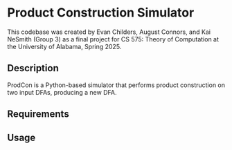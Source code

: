 # Product Construction Simulator
This codebase was created by Evan Childers, August Connors, and Kai NeSmith (Group 3) as a final project for CS 575: Theory of Computation at the University of Alabama, Spring 2025.

## Description
ProdCon is a Python-based simulator that performs product construction on two input DFAs, producing a new DFA.

## Requirements

## Usage
